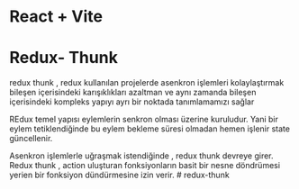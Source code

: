 # React + Vite

# Redux- Thunk

redux thunk , redux kullanılan projelerde asenkron işlemleri kolaylaştırmak bileşen içerisindeki karışıklıkları azaltman ve aynı zamanda bileşen içerisindeki kompleks yapıyı ayrı bir noktada tanımlamamızı sağlar

REdux temel yapısı eylemlerin senkron olması üzerine kuruludur. Yani bir eylem tetiklendiğinde bu eylem bekleme süresi olmadan hemen işlenir state güncellenir.

Asenkron işlemlerle uğraşmak istendiğinde , redux thunk devreye girer.
Redux thunk , action uluşturan fonksiyonların basit bir nesne döndrümesi yerien bir fonksiyon dündürmesine izin verir.
#   r e d u x - t h u n k  
 